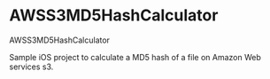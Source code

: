 # AWSS3MD5HashCalculator
AWSS3MD5HashCalculator

Sample iOS project to calculate a MD5 hash of a file on Amazon Web services s3.
